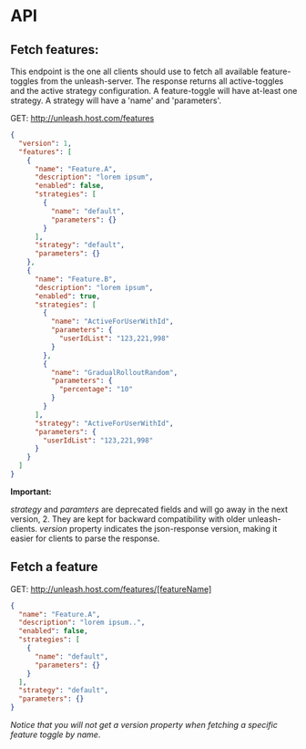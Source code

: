 # API

## Fetch features:

This endpoint is the one all clients should use to fetch all available feature-toggles 
from the unleash-server. The response returns all active-toggles and the active 
strategy configuration. A feature-toggle will have at-least one strategy. A 
strategy will have a 'name' and 'parameters'.  

GET: http://unleash.host.com/features

```json
{
  "version": 1,
  "features": [
    {
      "name": "Feature.A",
      "description": "lorem ipsum",
      "enabled": false,
      "strategies": [
        {
          "name": "default",
          "parameters": {}
        }
      ],
      "strategy": "default",
      "parameters": {}
    },
    {
      "name": "Feature.B",
      "description": "lorem ipsum",
      "enabled": true,
      "strategies": [
        {
          "name": "ActiveForUserWithId",
          "parameters": {
            "userIdList": "123,221,998"
          }
        },
        {
          "name": "GradualRolloutRandom",
          "parameters": {
            "percentage": "10"
          }
        }
      ],
      "strategy": "ActiveForUserWithId",
      "parameters": {
        "userIdList": "123,221,998"
      }
    }
  ]
}
```
**Important:**

_strategy_ and _paramters_ are deprecated fields and will go away in the next version, 2. 
They are kept for backward compatibility with older unleash-clients. _version_ property indicates 
the json-response version, making it easier for clients to parse the response. 


## Fetch a feature

GET: http://unleash.host.com/features/[featureName]

```json
{
  "name": "Feature.A",
  "description": "lorem ipsum..",
  "enabled": false,
  "strategies": [
    {
      "name": "default",
      "parameters": {}
    }
  ],
  "strategy": "default",
  "parameters": {}
}
```

_Notice that you will not get a version property when fetching a specific feature toggle by name_.  

